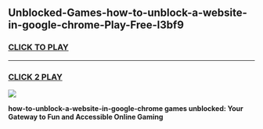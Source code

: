 
## Unblocked-Games-how-to-unblock-a-website-in-google-chrome-Play-Free-l3bf9
<h3>
<a href="https://premium76.site?title=how-to-unblock-a-website-in-google-chrome&ref=20M">CLICK TO PLAY</a></h3>
<hr>

<h3>
<a href="https://premium76.site?title=how-to-unblock-a-website-in-google-chrome&ref=20M">CLICK 2 PLAY</a>
  
</h3>

<a href="https://premium76.site?title=how-to-unblock-a-website-in-google-chrome&ref=19M"><img src="https://clearcache.store/games.png"></a>


**how-to-unblock-a-website-in-google-chrome games unblocked: Your Gateway to Fun and Accessible Online Gaming**
